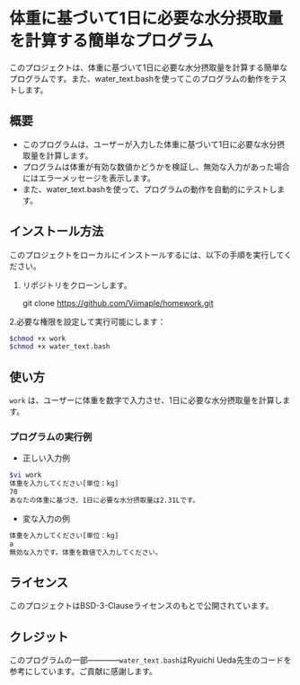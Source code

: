 # 体重に基づいて1日に必要な水分摂取量を計算する簡単なプログラム

このプロジェクトは、体重に基づいて1日に必要な水分摂取量を計算する簡単なプログラムです。また、water_text.bashを使ってこのプログラムの動作をテストします。

## 概要

- このプログラムは、ユーザーが入力した体重に基づいて1日に必要な水分摂取量を計算します。
- プログラムは体重が有効な数値かどうかを検証し、無効な入力があった場合にはエラーメッセージを表示します。
- また、water_text.bashを使って、プログラムの動作を自動的にテストします。

## インストール方法

このプロジェクトをローカルにインストールするには、以下の手順を実行してください。

1. リポジトリをクローンします。

    git clone https://github.com/Viimaple/homework.git

2.必要な権限を設定して実行可能にします：

```sh
$chmod +x work
$chmod +x water_text.bash
```

## 使い方

`work` は、ユーザーに体重を数字で入力させ、1日に必要な水分摂取量を計算します。　　

### プログラムの実行例
- 正しい入力例
```sh
$vi work  
体重を入力してください[単位：kg]  
70  
あなたの体重に基づき、1日に必要な水分摂取量は2.31Lです。  
```
- 変な入力の例
```sh
体重を入力してください[単位：kg]
a
無効な入力です。体重を数値で入力してください。
```
## ライセンス

このプロジェクトはBSD-3-Clauseライセンスのもとで公開されています。

## クレジット
このプログラムの一部————`water_text.bash`はRyuichi Ueda先生のコードを参考にしています。ご貢献に感謝します。
 
